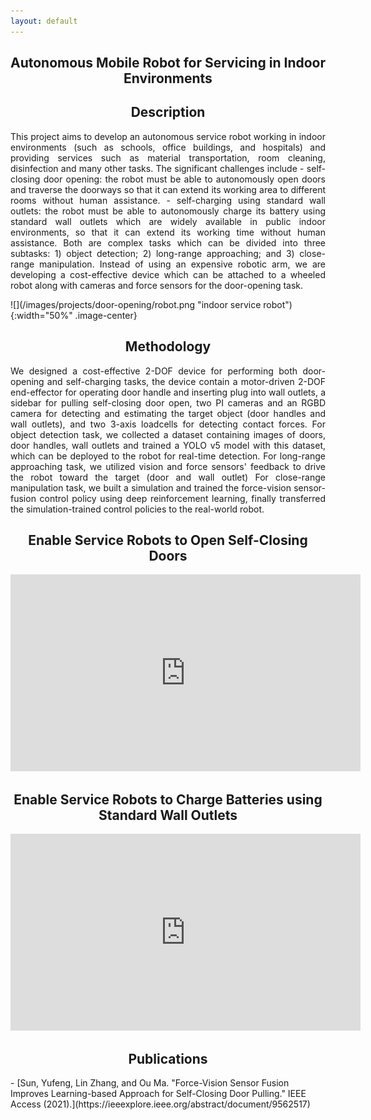 ```yaml
---
layout: default
---
```

<h2 align="center"><b>Autonomous Mobile Robot for Servicing in Indoor Environments</b></h2>

<h2 align="center">Description</h2>
<p align="justify">
This project aims to develop an autonomous service robot working in indoor environments (such as schools, office buildings, and hospitals) and providing services such as material transportation, room cleaning, disinfection and many other tasks.
The significant challenges include
- self-closing door opening: the robot must be able to autonomously open doors and traverse the doorways so that it can extend its working area to different rooms without human assistance.
- self-charging using standard wall outlets: the robot must be able to autonomously charge its battery using standard wall outlets which are widely available in public indoor environments, so that it can extend its working time without human assistance.
Both are complex tasks which can be divided into three subtasks: 1) object detection; 2) long-range approaching; and 3) close-range manipulation. Instead of using an expensive robotic arm, we are developing a cost-effective device which can be attached to a wheeled robot along with cameras and force sensors for the door-opening task.
</p>
![](/images/projects/door-opening/robot.png "indoor service robot"){:width="50%" .image-center}

<h2 align="center">Methodology</h2>
<p align="justify">
We designed a cost-effective 2-DOF device for performing both door-opening and self-charging tasks, the device contain a motor-driven 2-DOF end-effector for operating door handle and inserting plug into wall outlets, a sidebar for pulling self-closing door open, two PI cameras and an RGBD camera for detecting and estimating the target object (door handles and wall outlets), and two 3-axis loadcells for detecting contact forces.
For object detection task, we collected a dataset containing images of doors, door handles, wall outlets and trained a YOLO v5 model with this dataset, which can be deployed to the robot for real-time detection.
For long-range approaching task, we utilized vision and force sensors' feedback to drive the robot toward the target (door and wall outlet)
For close-range manipulation task, we built a simulation and trained the force-vision sensor-fusion control policy using deep reinforcement learning, finally transferred the simulation-trained control policies to the real-world robot.  
</p>

<h2 align="center">Enable Service Robots to Open Self-Closing Doors</h2>
<p align="center">
<iframe width="560" height="315" src="https://www.youtube.com/embed/5CGG6vOeOh4?si=tQX7Etv7_HqbwECV" title="YouTube video player" frameborder="0" allow="accelerometer; autoplay; clipboard-write; encrypted-media; gyroscope; picture-in-picture; web-share" allowfullscreen></iframe>
</p>

<h2 align="center">Enable Service Robots to Charge Batteries using Standard Wall Outlets</h2>
<p align="center">
<iframe width="560" height="315" src="https://www.youtube.com/embed/BhfFRvom3v4?si=rFktwZH5q7XEfs0q" title="YouTube video player" frameborder="0" allow="accelerometer; autoplay; clipboard-write; encrypted-media; gyroscope; picture-in-picture; web-share" allowfullscreen></iframe>
</p>

<h2 align="center">Publications</h2>
- [Sun, Yufeng, Lin Zhang, and Ou Ma. "Force-Vision Sensor Fusion Improves Learning-based Approach for Self-Closing Door Pulling." IEEE Access (2021).](https://ieeexplore.ieee.org/abstract/document/9562517)
